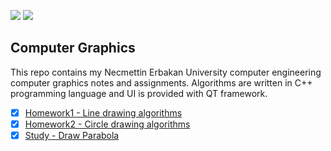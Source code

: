 ![](https://img.shields.io/badge/C%2B%2B-00599C?style=for-the-badge&logo=c%2B%2B&logoColor=white) ![](https://img.shields.io/badge/Qt-41CD52?style=for-the-badge&logo=qt&logoColor=white) 

##  Computer Graphics

This repo contains my Necmettin Erbakan University computer engineering computer graphics notes and assignments. Algorithms are written in C++ programming language and UI is provided with QT framework.

* [x] [Homework1 - Line drawing algorithms](/Homework1/)
* [x] [Homework2 - Circle drawing algorithms](/Homework2/)
* [x] [Study - Draw Parabola](/Parabola/)